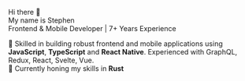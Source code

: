 Hi there 👋 <br/>
My name is Stephen \
Frontend & Mobile Developer | 7+ Years Experience

🔭 Skilled in building robust frontend and mobile applications using **JavaScript**, **TypeScript** and **React Native**. Experienced with GraphQL, Redux, React, Svelte, Vue. \
🌱 Currently honing my skills in **Rust**

<!--
**varpstar/varpstar** is a ✨ _special_ ✨ repository because its `README.md` (this file) appears on your GitHub profile.

Here are some ideas to get you started:

- 🔭 I’m currently working on ...
- 🌱 I’m currently learning ...
- 👯 I’m looking to collaborate on ...
- 🤔 I’m looking for help with ...
- 💬 Ask me about ...
- 📫 How to reach me: ...
- 😄 Pronouns: ...
- ⚡ Fun fact: ...
-->
